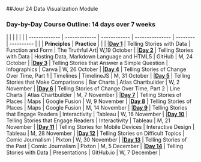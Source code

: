 ##Jour 24 Data Visualization Module

### Day-by-Day Course Outline: 14 days over 7 weeks

| | | |  |  | 
| ------------- | ------------- | ------------ | --------------- | -------- | ---------- |
| | **Principles** | **Practice** |  |  | 
|[**Day 1**](WeeklySchedule/week01-01.md)  | Telling Stories with Data | Function and Form | The Truthful Art| W,19 October |
|[**Day 2**](WeeklySchedule/week01-02.md)  | Telling Stories with Data | Hosting Data, Markdown Language and HTML5 | GitHub | M, 24 October |
|[**Day 3**](WeeklySchedule/week02-01.md)  | Telling Stories that Answer a Simple Question | Infographics | Canva | W, 26 October |
|[**Day 4**](WeeklySchedule/week02-02.md)  | Telling Stories of Change Over Time, Part 1 | Timelines | TimelineJS | M, 31 October |
|[**Day 5**](WeeklySchedule/day5.md)  | Telling Stories that Make Comparisons | Bar Charts | Atlas Chartbuilder | W, 2 November |
|[**Day 6**](WeeklySchedule/day6.md)  | Telling Stories of Change Over Time, Part 2 | Line Charts | Atlas Chartbuilder | M, 7 November |
|[**Day 7**](WeeklySchedule/day7.md)  | Telling Stories of Places | Maps | Google Fusion | W, 9 November |
|[**Day 8**](WeeklySchedule/day8.md)  | Telling Stories of Places | Maps | Google Fusion | M, 14 November |
|[**Day 9**](WeeklySchedule/day9.md)  | Telling Stories that Engage Readers | Interactivity | Tableau | W, 16 November |
|[**Day 10**](WeeklySchedule/day10.md)  | Telling Stories that Engage Readers | Interactivity | Tableau | M, 21 November |
|[**Day 11**](WeeklySchedule/day11.md)  | Telling Stories for Mobile Devices | Interactive Design | Tableau | M, 28 November |
|[**Day 12**](WeeklySchedule/day12.md)  | Telling Stories on Difficult Topics | Comic Journalism | Pixton | W, 30 November |
|[**Day 13**](WeeklySchedule/day13.md)  | Telling Stories of the Past | Comic Journalism | Pixton | M, 5 December |
|[**Day 14**](WeeklySchedule/day14.md)  | Telling Stories with Data | Presentations | GitHub.io | W, 7 December |



